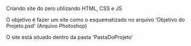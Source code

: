 Criando site do zero utilizando HTML, CSS e JS

O objetivo é fazer um site como o esquematizado no arquivo 'Objetivo do Projeto.psd' (Arquivo Photoshop)

O site está situado dentro da pasta 'PastaDoProjeto'